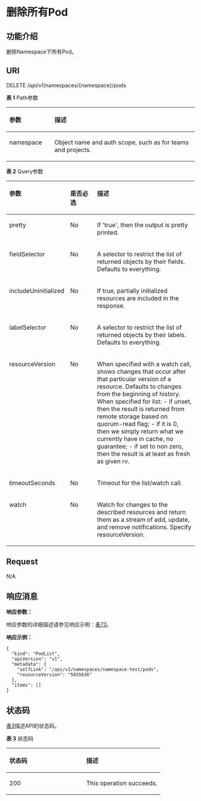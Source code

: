 # 删除所有Pod<a name="cci_02_3008"></a>

## 功能介绍<a name="section45237642"></a>

删除Namespace下所有Pod。

## URI<a name="section4485596"></a>

DELETE /api/v1/namespaces/\{namespace\}/pods

**表 1**  Path参数

<a name="table1696332124519"></a>
<table><thead align="left"><tr id="row11961332194516"><th class="cellrowborder" valign="top" width="24%" id="mcps1.2.3.1.1"><p id="p396032144518"><a name="p396032144518"></a><a name="p396032144518"></a>参数</p>
</th>
<th class="cellrowborder" valign="top" width="76%" id="mcps1.2.3.1.2"><p id="p18962325454"><a name="p18962325454"></a><a name="p18962325454"></a>描述</p>
</th>
</tr>
</thead>
<tbody><tr id="row9960327457"><td class="cellrowborder" valign="top" width="24%" headers="mcps1.2.3.1.1 "><p id="p1496113214456"><a name="p1496113214456"></a><a name="p1496113214456"></a>namespace</p>
</td>
<td class="cellrowborder" valign="top" width="76%" headers="mcps1.2.3.1.2 "><p id="p141902036155717"><a name="p141902036155717"></a><a name="p141902036155717"></a>Object name and auth scope, such as for teams and projects.</p>
</td>
</tr>
</tbody>
</table>

**表 2**  Query参数

<a name="d0e21437"></a>
<table><thead align="left"><tr id="row57643933"><th class="cellrowborder" valign="top" width="22.45%" id="mcps1.2.4.1.1"><p id="p38646995"><a name="p38646995"></a><a name="p38646995"></a>参数</p>
</th>
<th class="cellrowborder" valign="top" width="16.33%" id="mcps1.2.4.1.2"><p id="p43398861"><a name="p43398861"></a><a name="p43398861"></a>是否必选</p>
</th>
<th class="cellrowborder" valign="top" width="61.22%" id="mcps1.2.4.1.3"><p id="p25646835"><a name="p25646835"></a><a name="p25646835"></a>描述</p>
</th>
</tr>
</thead>
<tbody><tr id="row39719496"><td class="cellrowborder" valign="top" width="22.45%" headers="mcps1.2.4.1.1 "><p id="p63162574"><a name="p63162574"></a><a name="p63162574"></a>pretty</p>
</td>
<td class="cellrowborder" valign="top" width="16.33%" headers="mcps1.2.4.1.2 "><p id="p15894869"><a name="p15894869"></a><a name="p15894869"></a>No</p>
</td>
<td class="cellrowborder" valign="top" width="61.22%" headers="mcps1.2.4.1.3 "><p id="p12416004"><a name="p12416004"></a><a name="p12416004"></a>If 'true', then the output is pretty printed.</p>
</td>
</tr>
<tr id="row44635179"><td class="cellrowborder" valign="top" width="22.45%" headers="mcps1.2.4.1.1 "><p id="p58679722"><a name="p58679722"></a><a name="p58679722"></a>fieldSelector</p>
</td>
<td class="cellrowborder" valign="top" width="16.33%" headers="mcps1.2.4.1.2 "><p id="p55437030"><a name="p55437030"></a><a name="p55437030"></a>No</p>
</td>
<td class="cellrowborder" valign="top" width="61.22%" headers="mcps1.2.4.1.3 "><p id="p61214406"><a name="p61214406"></a><a name="p61214406"></a>A selector to restrict the list of returned objects by their fields. Defaults to everything.</p>
</td>
</tr>
<tr id="row14058743"><td class="cellrowborder" valign="top" width="22.45%" headers="mcps1.2.4.1.1 "><p id="p65016393"><a name="p65016393"></a><a name="p65016393"></a>includeUninitialized</p>
</td>
<td class="cellrowborder" valign="top" width="16.33%" headers="mcps1.2.4.1.2 "><p id="p31836467"><a name="p31836467"></a><a name="p31836467"></a>No</p>
</td>
<td class="cellrowborder" valign="top" width="61.22%" headers="mcps1.2.4.1.3 "><p id="p28617054"><a name="p28617054"></a><a name="p28617054"></a>If true, partially initialized resources are included in the response.</p>
</td>
</tr>
<tr id="row56226899"><td class="cellrowborder" valign="top" width="22.45%" headers="mcps1.2.4.1.1 "><p id="p58084994"><a name="p58084994"></a><a name="p58084994"></a>labelSelector</p>
</td>
<td class="cellrowborder" valign="top" width="16.33%" headers="mcps1.2.4.1.2 "><p id="p7264069"><a name="p7264069"></a><a name="p7264069"></a>No</p>
</td>
<td class="cellrowborder" valign="top" width="61.22%" headers="mcps1.2.4.1.3 "><p id="p51518725"><a name="p51518725"></a><a name="p51518725"></a>A selector to restrict the list of returned objects by their labels. Defaults to everything.</p>
</td>
</tr>
<tr id="row61015343"><td class="cellrowborder" valign="top" width="22.45%" headers="mcps1.2.4.1.1 "><p id="p43295732"><a name="p43295732"></a><a name="p43295732"></a>resourceVersion</p>
</td>
<td class="cellrowborder" valign="top" width="16.33%" headers="mcps1.2.4.1.2 "><p id="p17293418"><a name="p17293418"></a><a name="p17293418"></a>No</p>
</td>
<td class="cellrowborder" valign="top" width="61.22%" headers="mcps1.2.4.1.3 "><p id="p58589624"><a name="p58589624"></a><a name="p58589624"></a>When specified with a watch call, shows changes that occur after that particular version of a resource. Defaults to changes from the beginning of history. When specified for list: - if unset, then the result is returned from remote storage based on quorum-read flag; - if it is 0, then we simply return what we currently have in cache, no guarantee; - if set to non zero, then the result is at least as fresh as given rv.</p>
</td>
</tr>
<tr id="row57544576"><td class="cellrowborder" valign="top" width="22.45%" headers="mcps1.2.4.1.1 "><p id="p30599111"><a name="p30599111"></a><a name="p30599111"></a>timeoutSeconds</p>
</td>
<td class="cellrowborder" valign="top" width="16.33%" headers="mcps1.2.4.1.2 "><p id="p62608889"><a name="p62608889"></a><a name="p62608889"></a>No</p>
</td>
<td class="cellrowborder" valign="top" width="61.22%" headers="mcps1.2.4.1.3 "><p id="p38155264"><a name="p38155264"></a><a name="p38155264"></a>Timeout for the list/watch call.</p>
</td>
</tr>
<tr id="row7853063"><td class="cellrowborder" valign="top" width="22.45%" headers="mcps1.2.4.1.1 "><p id="p32118376"><a name="p32118376"></a><a name="p32118376"></a>watch</p>
</td>
<td class="cellrowborder" valign="top" width="16.33%" headers="mcps1.2.4.1.2 "><p id="p51451665"><a name="p51451665"></a><a name="p51451665"></a>No</p>
</td>
<td class="cellrowborder" valign="top" width="61.22%" headers="mcps1.2.4.1.3 "><p id="p6835371"><a name="p6835371"></a><a name="p6835371"></a>Watch for changes to the described resources and return them as a stream of add, update, and remove notifications. Specify resourceVersion.</p>
</td>
</tr>
</tbody>
</table>

## Request<a name="section40370367"></a>

N/A

## 响应消息<a name="section27788989"></a>

**响应参数：**

响应参数的详细描述请参见响应示例：[表73](数据结构.md#table37251757105918)。

**响应示例：**

```
{
  "kind": "PodList",
  "apiVersion": "v1",
  "metadata": {
    "selfLink": "/api/v1/namespaces/namespace-test/pods",
    "resourceVersion": "5035636"
  },
  "items": []
}
```

## 状态码<a name="section48774309"></a>

[表3](#d0e21565)描述API的状态码。

**表 3**  状态码

<a name="d0e21565"></a>
<table><thead align="left"><tr id="row9708404"><th class="cellrowborder" valign="top" width="50%" id="mcps1.2.3.1.1"><p id="p48183242"><a name="p48183242"></a><a name="p48183242"></a>状态码</p>
</th>
<th class="cellrowborder" valign="top" width="50%" id="mcps1.2.3.1.2"><p id="p10528566"><a name="p10528566"></a><a name="p10528566"></a>描述</p>
</th>
</tr>
</thead>
<tbody><tr id="row47507485"><td class="cellrowborder" valign="top" width="50%" headers="mcps1.2.3.1.1 "><p id="p22901097"><a name="p22901097"></a><a name="p22901097"></a>200</p>
</td>
<td class="cellrowborder" valign="top" width="50%" headers="mcps1.2.3.1.2 "><p id="p43049602"><a name="p43049602"></a><a name="p43049602"></a>This operation succeeds.</p>
</td>
</tr>
</tbody>
</table>

